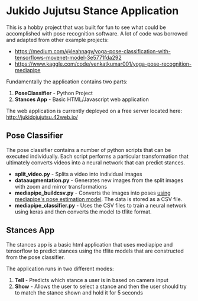 # Jukido Jujutsu Stance Application
This is a hobby project that was built for fun to see what could be accomplished with pose recognition software.  A lot of code was borrowed and adapted from other example projects:
* https://medium.com/@leahnagy/yoga-pose-classification-with-tensorflows-movenet-model-3e5771fda292
* https://www.kaggle.com/code/venkatkumar001/yoga-pose-recognition-mediapipe


Fundamentally the application contains two parts:
1. **PoseClassifier** - Python Project
2. **Stances App** - Basic HTML/Javascript web application

The web application is currently deployed on a free server located here: http://jukidojujutsu.42web.io/

## Pose Classifier
The pose classifier contains a number of python scripts that can be executed individually.  Each script performs a particular transformation that ultimately converts videos into a neural network that can predict stances.

* **split_video.py** - Splits a video into individual images
* **dataaugmentation.py** - Generates new images from the split images with zoom and mirror transformations
* **mediapipe_buildcsv.py** - Converts the images into poses [using mediapipe's pose estimation model](https://google.github.io/mediapipe/solutions/pose.html).  The data is stored as a CSV file.
* **mediapipe_classifier.py** - Uses the CSV files to train a neural network using keras and then converts the model to tflite format.

## Stances App
The stances app is a basic html application that uses mediapipe and tensorflow to predict stances using the tflite models that are constructed from the pose classifier.

The application runs in two different modes:
1. **Tell** - Predicts which stance a user is in based on camera input
2. **Show** - Allows the user to select a stance and then the user should try to match the stance shown and hold it for 5 seconds